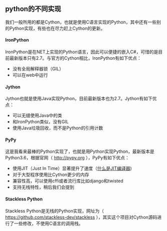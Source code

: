 ## python的不同实现

我们一般所用的都是Cython，也就是使用C语言实现的Python，其中还有一些别的Python实现，有些也在尽力赶上Cython的更新。

#### IronPython

IronPython是在NET上实现的Python语言，因此可以便捷的嵌入C#，可惜的是目前最新版本只有2.7。与官方的Cython相比，IronPython有如下优点：
- 没有全局解释器锁（GIL）
- 可以在web中运行

#### Jython

Jython也就是使用Java实现Python，目前最新版本也为2.7。Jython有如下优点：
- 可以无缝使用Java中的类
- 和IronPython类似，没有GIL
- 使用Java垃圾回收，而不是Python的引用计数

#### PyPy

这是我看来最棒的Python实现了，也就是用Python实现Python，最新版本是Python3.6，根据官网（ http://pypy.org ），PyPy有如下优点：

- 使用JIT（Just In Time）显著提升了速度（[什么是JIT编译器](https://baike.baidu.com/item/JIT编译/2886569))
- 对于大型程序使用比Cython更少的内存
- 兼容性高，可以使用cffi或者流行库比如django和twisted
- 支持无栈特性，稍后我们会提到

#### Stackless Python

Stackless Python是无栈的Python实现，网址为（ https://github.com/stackless-dev/stackless ），其实这个项目对Cython源码进行了一些修改，不使用C语言的调用栈。
<!--stackedit_data:
eyJoaXN0b3J5IjpbNzYzNjg0NDI0XX0=
-->